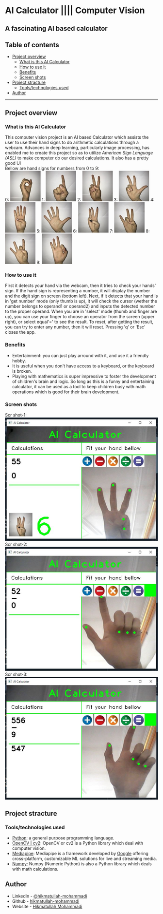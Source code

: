 # AI Calculator |||| Computer Vision
A fascinating AI based calculator
---

## Table of contents
- [Project overview](#project-overview)
    - [What is this AI Calculator](#what-is-this-AI-Calculator)
    - [How to use it](#how-to-use-it)
    - [Benefits](#benefits)
    - [Screen shots](#screen-shots)
- [Project stracture](#project-stracture)
    - [Tools/technologies used](#tools-technologies-used)
- [Author](#author)

---

## Project overview
### What is this AI Calculator
This computer vision project is an AI based Calculator which assists the user to use their hand signs to do arithmetic calculations through a webcam.
Advances in deep learning, particularly image processing, has enabled me to create this project so as to utilize *American Sign Language (ASL)*
to make computer do our desired calculations. It also has a pretty good UI<br>
Bellow are hand signs for numbers from 0 to 9: <br>
0: ![0](https://github.com/hikmatullah-mohammadi/ai_calculator_cv/blob/master/images/numbers/0.JPG?raw=true)
1: ![1](https://github.com/hikmatullah-mohammadi/ai_calculator_cv/blob/master/images/numbers/1.JPG?raw=true)
2: ![2](https://github.com/hikmatullah-mohammadi/ai_calculator_cv/blob/master/images/numbers/2.JPG?raw=true)
3: ![3](https://github.com/hikmatullah-mohammadi/ai_calculator_cv/blob/master/images/numbers/3.JPG?raw=true)
4: ![4](https://github.com/hikmatullah-mohammadi/ai_calculator_cv/blob/master/images/numbers/4.JPG?raw=true)
5: ![5](https://github.com/hikmatullah-mohammadi/ai_calculator_cv/blob/master/images/numbers/5.JPG?raw=true)
6: ![6](https://github.com/hikmatullah-mohammadi/ai_calculator_cv/blob/master/images/numbers/6.JPG?raw=true)
7: ![7](https://github.com/hikmatullah-mohammadi/ai_calculator_cv/blob/master/images/numbers/7.JPG?raw=true)
8: ![8](https://github.com/hikmatullah-mohammadi/ai_calculator_cv/blob/master/images/numbers/8.JPG?raw=true)
9: ![9](https://github.com/hikmatullah-mohammadi/ai_calculator_cv/blob/master/images/numbers/9.JPG?raw=true)



### How to use it
First it detects your hand via the webcam, then it tries to check your hands' sign. If the hand sign is representing a number,
it will display the number and the digit sign on screen (bottom left). Next, if it detects that your hand is in 'get number' mode (only thumb is up), it will check the cursor (wether the number belongs to operand1 or operand2) and inputs the detected number to the proper operand. When you are in 'select' mode (thumb and finger are up), you can use your finger to choose an operator from the screen (upper right), or select equal'=' to see the result. To reset, after getting the result, you can try to enter any number, then it will reset. Pressing 'q' or 'Esc' closes the app.


### Benefits
- Entertainment: you can just play arround with it, and use it a friendly hobby.
- It is useful when you don't have access to a keyboard, or the keyboard is broken.
- Playing with mathematics is super impressive to foster the development of children's brain and logic.
So long as this is a funny and entertaining calculator, it can be used as a tool to keep children busy
with math operations which is good for their brain development.

### Screen shots
Scr shot-1:<br>
![1](https://github.com/hikmatullah-mohammadi/ai_calculator_cv/blob/master/images/scr_shots/1.JPG?raw=true)<br>
Scr shot-2:<br>
![2](https://github.com/hikmatullah-mohammadi/ai_calculator_cv/blob/master/images/scr_shots/2.JPG?raw=true)<br>
Scr shot-3:<br>
![3](https://github.com/hikmatullah-mohammadi/ai_calculator_cv/blob/master/images/scr_shots/3.JPG?raw=true)<br>

## Project stracture
### Tools/technologies used
- [Python](https://www.python.org): a general purpose programming language.
- [OpenCV | cv2](https://www.opencv.org): OpenCV or cv2 is a Python library which deal with computer vision.
- [Mediapipe](https://google.github.io/mediapipe/): Mediapipe is a framework developed by [Google](https://www.google.com) offering cross-platform, customizable ML solutions for live and streaming media.
- [Numpy](https://www.numpy.org): Numpy (Numeric Python) is also a Python library which deals with math calculations.

## Author
- LinkedIn - [@hikmatullah-mohammadi](https://www.linkedin.com/in/hikmatullah-mohammadi-871550225)
- Github - [hikmatullah-mohammadi](https://www.github.com/hikmatullah-mohammadi)
- Website - [Hikmatullah Mohammadi](https://hikmatullah-mohammadi.netlify.app)
